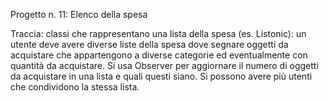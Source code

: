 Progetto n. 11: Elenco della spesa 

Traccia: classi che rappresentano una lista della spesa (es. Listonic): un utente deve avere diverse liste della spesa dove segnare oggetti da acquistare che appartengono a diverse categorie ed eventualmente con quantità da acquistare. Si usa Observer per aggiornare il numero di oggetti da acquistare in una lista e quali questi siano. Si possono avere più utenti che condividono la stessa lista.